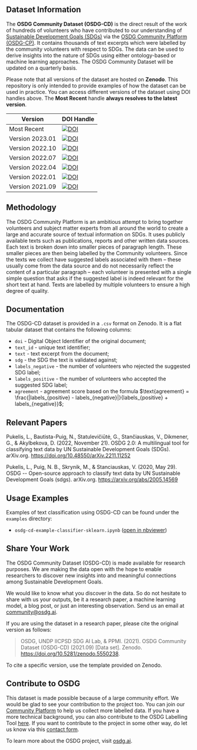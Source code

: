 ## Dataset Information

The **OSDG Community Dataset (OSDG-CD)** is the direct result of the work of hundreds of volunteers who have contributed to our understanding of [Sustainable Development Goals (SDGs)](https://sdgs.un.org/goals) via the [OSDG Community Platform (OSDG-CP)](https://osdg.ai/community). It contains thousands of text excerpts which were labelled by the community volunteers with respect to SDGs. The data can be used to derive insights into the nature of SDGs using either ontology-based or machine learning approaches. The OSDG Community Dataset will be updated on a quarterly basis.

Please note that all versions of the dataset are hosted on **Zenodo**. This repository is only intended to provide examples of how the dataset can be used in practice. You can access different versions of the dataset using DOI handles above. The **Most Recent** handle **always resolves to the latest version**.

| Version | DOI Handle |
| --- | --- |
| Most Recent | <a href="https://doi.org/10.5281/zenodo.7540165"><img src="https://zenodo.org/badge/DOI/10.5281/zenodo.7540165.svg" alt="DOI"></a> |
| Version 2023.01 | <a href="https://doi.org/10.5281/zenodo.7540165"><img src="https://zenodo.org/badge/DOI/10.5281/zenodo.7540165.svg" alt="DOI"></a> |
| Version 2022.10 | <a href="https://doi.org/10.5281/zenodo.7136826"><img src="https://zenodo.org/badge/DOI/10.5281/zenodo.7136826.svg" alt="DOI"></a> |
| Version 2022.07 | <a href="https://doi.org/10.5281/zenodo.6831287"><img src="https://zenodo.org/badge/DOI/10.5281/zenodo.6831287.svg" alt="DOI"></a> |
| Version 2022.04 | <a href="https://doi.org/10.5281/zenodo.6393942"><img src="https://zenodo.org/badge/DOI/10.5281/zenodo.6393942.svg" alt="DOI"></a> |
| Version 2022.01 | <a href="https://doi.org/10.5281/zenodo.5792547"><img src="https://zenodo.org/badge/DOI/10.5281/zenodo.5792547.svg" alt="DOI"></a> |
| Version 2021.09 | <a href="https://doi.org/10.5281/zenodo.5550238"><img src="https://zenodo.org/badge/DOI/10.5281/zenodo.5550238.svg" alt="DOI"></a> |

## Methodology

The OSDG Community Platform is an ambitious attempt to bring together volunteers and subject matter experts from all around the world to create a large and accurate source of textual information on SDGs. It uses publicly available texts such as publications, reports and other written data sources. Each text is broken down into smaller pieces of paragraph length. These smaller pieces are then being labelled by the Community volunteers. Since the texts we collect have suggested labels associated with them – these usually come from the data source and do not necessarily reflect the content of a particular paragraph – each volunteer is presented with a single simple question that asks if the suggested label is indeed relevant for the short text at hand. Texts are labelled by multiple volunteers to ensure a high degree of quality.

## Documentation

The OSDG-CD dataset is provided in a `.csv` format on Zenodo. It is a flat tabular dataset that contains the following columns:

- `doi` - Digital Object Identifier of the original document;
- `text_id` - unique text identifier;
- `text` - text excerpt from the document;
- `sdg` - the SDG the text is validated against;
- `labels_negative` - the number of volunteers who rejected the suggested SDG label;
- `labels_positive` - the number of volunteers who accepted the suggested SDG label;
- `agreement` - agreement score based on the formula $\text{agreement} = \frac{|labels_{positive} - labels_{negative}|}{labels_{positive} + labels_{negative}}$;

## Relevant Papers

Pukelis, L., Bautista-Puig, N., Statulevičiūtė, G., Stančiauskas, V., Dikmener, G., &amp; Akylbekova, D. (2022, November 21). OSDG 2.0: A multilingual tool for classifying text data by UN Sustainable Development Goals (SDGs). arXiv.org. https://doi.org/10.48550/arXiv.2211.11252 

Pukelis, L., Puig, N. B., Skrynik, M., &amp; Stanciauskas, V. (2020, May 29). OSDG -- Open-source approach to classify text data by UN Sustainable Development Goals (sdgs). arXiv.org. https://arxiv.org/abs/2005.14569 

## Usage Examples

Examples of text classification using OSDG-CD can be found under the `examples` directory:
- `osdg-cd-example-classifier-sklearn.ipynb` ([open in nbviewer](https://nbviewer.jupyter.org/github/osdg-ai/osdg-data/blob/main/examples/osdg-cd-example-classifier-sklearn.ipynb))

## Share Your Work

The OSDG Community Dataset (OSDG-CD) is made available for research purposes. We are making the data open with the hope to enable researchers to discover new insights into and meaningful connections among Sustainable Development Goals.

We would like to know what you discover in the data. So do not hesitate to share with us your outputs, be it a research paper, a machine learning model, a blog post, or just an interesting observation. Send us an email at [community@osdg.ai](mailto:community@osdg.ai?subject=OSDG-CD).

If you are using the dataset in a research paper, please cite the original version as follows:

> OSDG, UNDP IICPSD SDG AI Lab, & PPMI. (2021). OSDG Community Dataset (OSDG-CD) (2021.09) [Data set]. Zenodo. https://doi.org/10.5281/zenodo.5550238.

To cite a specific version, use the template provided on Zenodo. 

## Contribute to OSDG

This dataset is made possible because of a large community effort. We would be glad to see your contribution to the project too. You can join our [Community Platform](https://osdg.ai/community) to help us collect more labelled data. If you have a more technical background, you can also contribute to the OSDG Labelling Tool [here](https://github.com/osdg-ai/osdg-tool). If you want to contribute to the project in some other way, do let us know via this [contact form](https://osdg.ai/contact).

To learn more about the OSDG project, visit [osdg.ai](https://osdg.ai/about).
